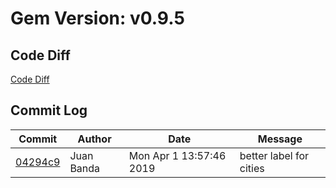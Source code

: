 # Gem Version: v0.9.5

## Code Diff

[Code Diff](https://github.com/Spokeo/geolookup/compare/v0.9.4...v0.9.5)

## Commit Log

Commit | Author | Date | Message
--- | --- | --- | ---
[04294c9](https://github.com/Spokeo/geolookup/commit/04294c9) | Juan Banda | Mon Apr 1 13:57:46 2019 | better label for cities
